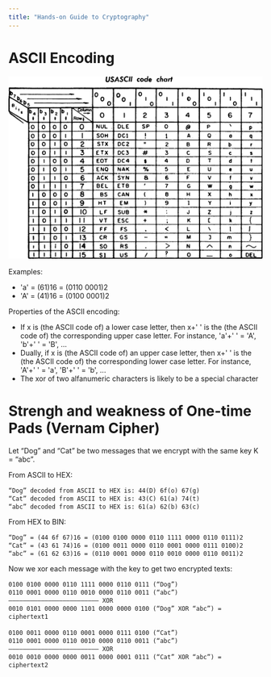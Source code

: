 ```yaml
--- 
title: "Hands-on Guide to Cryptography"
---
```


# ASCII Encoding
![ASCII Table](USASCII_code_chart.png "ASCII Table")

Examples:

- 'a' = (61)16 = (0110 0001)2
- 'A' = (41)16 = (0100 0001)2

Properties of the ASCII encoding:
- If x is (the ASCII code of) a lower case letter, then x+' ' is the (the ASCII code of) the corresponding upper case letter.  For instance, 'a'+' ' = 'A', 'b'+' ' = 'B', ...
- Dually, if x is (the ASCII code of) an upper case letter, then x+' ' is the (the ASCII code of) the corresponding lower case letter.  For instance, 'A'+' ' = 'a', 'B'+' ' = 'b', ...
- The xor of two alfanumeric characters is likely to be a special character

# Strengh and weakness of One-time Pads (Vernam Cipher)

Let “Dog” and “Cat” be two messages that we encrypt with the same key K = “abc”.

From ASCII to HEX:
```
“Dog” decoded from ASCII to HEX is: 44(D) 6f(o) 67(g)
“Cat” decoded from ASCII to HEX is: 43(C) 61(a) 74(t)
“abc” decoded from ASCII to HEX is: 61(a) 62(b) 63(c)
```

From HEX to BIN:
```
“Dog” = (44 6f 67)16 = (0100 0100 0000 0110 1111 0000 0110 0111)2
“Cat” = (43 61 74)16 = (0100 0011 0000 0110 0001 0000 0111 0100)2
“abc” = (61 62 63)16 = (0110 0001 0000 0110 0010 0000 0110 0011)2
```

Now we xor each message with the key to get two encrypted texts:
```
0100 0100 0000 0110 1111 0000 0110 0111 (“Dog”)
0110 0001 0000 0110 0010 0000 0110 0011 (“abc”)
————————————————————————– XOR
0010 0101 0000 0000 1101 0000 0000 0100 (“Dog” XOR “abc”) = ciphertext1

0100 0011 0000 0110 0001 0000 0111 0100 (“Cat”)
0110 0001 0000 0110 0010 0000 0110 0011 (“abc”)
————————————————————————– XOR
0010 0010 0000 0000 0011 0000 0001 0111 (“Cat” XOR “abc”) = ciphertext2
```


